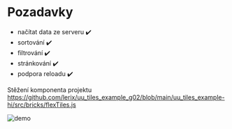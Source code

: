 # Pozadavky

- načítat data ze serveru :heavy_check_mark:
- sortování :heavy_check_mark:
- filtrování :heavy_check_mark:
- stránkování :heavy_check_mark:
- podpora reloadu :heavy_check_mark:

Stěžení komponenta projektu
https://github.com/lerix/uu_tiles_example_g02/blob/main/uu_tiles_example-hi/src/bricks/flexTiles.js


![demo](https://raw.githubusercontent.com/lerix/uu_tiles_example_g02/main/demo.png)
